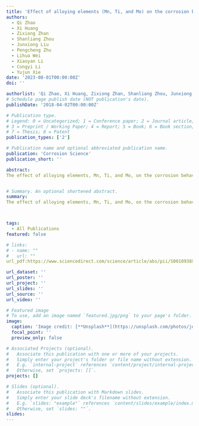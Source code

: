 ```yaml
---
title: 'Effect of alloying elements (Mn, Ti, and Mo) on the corrosion behavior of FeCoNiCr-based high entropy alloy in supercritical water'
authors:
  - Qi Zhao
  - Xi Huang
  - Zixiong Zhan
  - Shanliang Zhou
  - Junxiong Liu
  - Pengcheng Zhu
  - Lihua Wei
  - Xiaoyan Li
  - Congyi Li
  - Yujun Xie
date: '2023-08-01T00:00:00Z'
doi: ''

authorlist: 'Qi Zhao, Xi Huang, Zixiong Zhan, Shanliang Zhou, Junxiong Liu, Pengcheng Zhu, Lihua Wei, Xiaoyan Li, Congyi Li, Yujun Xie'
# Schedule page publish date (NOT publication's date).
publishDate: '2018-04-02T00:00:00Z'

# Publication type.
# Legend: 0 = Uncategorized; 1 = Conference paper; 2 = Journal article;
# 3 = Preprint / Working Paper; 4 = Report; 5 = Book; 6 = Book section;
# 7 = Thesis; 8 = Patent
publication_types: ['2']

# Publication name and optional abbreviated publication name.
publication: 'Corrosion Science'
publication_short: ''

abstract: 
The effect of alloying elements, Mn, Ti, and Mo, on the corrosion behavior of FeCoNiCr-based high entropy alloy (HEA) in supercritical water was investigated. The corrosion resistance of the HEA was enhanced by adding Mo while reduced with the addition of Ti and Mn. The segregation of Ti and Mo resulted in the formation of oxide films that were both structurally and chemically heterogeneous. Grain boundaries accelerated the diffusion rate of Mn, leading to the formation of MnCr2O4 oxide scales decorated with Mn2O3 particles. In addition, the governing mechanisms of alloying elements on the corrosion behavior of HEAs were also discussed.


# Summary. An optional shortened abstract.
summary: 
The effect of alloying elements, Mn, Ti, and Mo, on the corrosion behavior of FeCoNiCr-based high entropy alloy (HEA) in supercritical water was investigated. The corrosion resistance of the HEA was enhanced by adding Mo while reduced with the addition of Ti and Mn. The segregation of Ti and Mo resulted in the formation of oxide films that were both structurally and chemically heterogeneous. Grain boundaries accelerated the diffusion rate of Mn, leading to the formation of MnCr2O4 oxide scales decorated with Mn2O3 particles. In addition, the governing mechanisms of alloying elements on the corrosion behavior of HEAs were also discussed.



tags:
  - All Publications
featured: false

# links:
# - name: ""
#   url: ""
url_pdf:https://www.sciencedirect.com/science/article/abs/pii/S0010938X23003335

url_dataset: ''
url_poster: ''
url_project: ''
url_slides: ''
url_source: ''
url_video: ''

# Featured image
# To use, add an image named `featured.jpg/png` to your page's folder.
image:
  caption: 'Image credit: [**Unsplash**](https://unsplash.com/photos/jdD8gXaTZsc)'
  focal_point: ''
  preview_only: false

# Associated Projects (optional).
#   Associate this publication with one or more of your projects.
#   Simply enter your project's folder or file name without extension.
#   E.g. `internal-project` references `content/project/internal-project/index.md`.
#   Otherwise, set `projects: []`.
projects: []

# Slides (optional).
#   Associate this publication with Markdown slides.
#   Simply enter your slide deck's filename without extension.
#   E.g. `slides: "example"` references `content/slides/example/index.md`.
#   Otherwise, set `slides: ""`.
slides:
---
```

